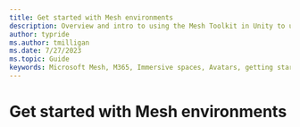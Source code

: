 ```yaml
---
title: Get started with Mesh environments
description: Overview and intro to using the Mesh Toolkit in Unity to upload environments to Mesh.
author: typride
ms.author: tmilligan
ms.date: 7/27/2023
ms.topic: Guide
keywords: Microsoft Mesh, M365, Immersive spaces, Avatars, getting started, documentation, features
---
```


# Get started with Mesh environments

